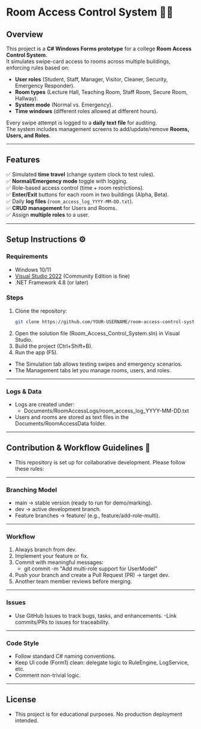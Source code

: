 # Room Access Control System 🏫🔐

## Overview
This project is a **C# Windows Forms prototype** for a college **Room Access Control System**.  
It simulates swipe-card access to rooms across multiple buildings, enforcing rules based on:

- **User roles** (Student, Staff, Manager, Visitor, Cleaner, Security, Emergency Responder).
- **Room types** (Lecture Hall, Teaching Room, Staff Room, Secure Room, Hallway).
- **System mode** (Normal vs. Emergency).
- **Time windows** (different roles allowed at different hours).

Every swipe attempt is logged to a **daily text file** for auditing.  
The system includes management screens to add/update/remove **Rooms, Users, and Roles**.

-----------------------------------------------------------------------------------------------------

## Features
✅ Simulated **time travel** (change system clock to test rules).  
✅ **Normal/Emergency mode** toggle with logging.  
✅ Role-based access control (time + room restrictions).  
✅ **Enter/Exit** buttons for each room in two buildings (Alpha, Beta).  
✅ Daily **log files** (`room_access_log_YYYY-MM-DD.txt`).  
✅ **CRUD management** for Users and Rooms.  
✅ Assign **multiple roles** to a user.  

-----------------------------------------------------------------------------------------------------

## Setup Instructions ⚙️

### Requirements
- Windows 10/11
- [Visual Studio 2022](https://visualstudio.microsoft.com/vs/) (Community Edition is fine)
- .NET Framework 4.8 (or later)

### Steps
1. Clone the repository:
   ```bash
   git clone https://github.com/YOUR-USERNAME/room-access-control-system.git
2. Open the solution file (Room_Access_Control_System.sln) in Visual Studio.
3. Build the project (Ctrl+Shift+B).
4. Run the app (F5).
  - The Simulation tab allows testing swipes and emergency scenarios.
  - The Management tabs let you manage rooms, users, and roles.

-----------------------------------------------------------------------------------------------------

### Logs & Data
   - Logs are created under:
      + Documents/RoomAccessLogs/room_access_log_YYYY-MM-DD.txt
   - Users and rooms are stored as text files in the Documents/RoomAccessData folder.

-----------------------------------------------------------------------------------------------------

## Contribution & Workflow Guidelines 🤝
   - This repository is set up for collaborative development. Please follow these rules:

---------------------------
### Branching Model
   - main → stable version (ready to run for demo/marking).
   - dev → active development branch.
   - Feature branches → feature/<short-name> (e.g., feature/add-role-multi).

---------------------------
### Workflow
1. Always branch from dev.
2. Implement your feature or fix.
3. Commit with meaningful messages:
   - git commit -m "Add multi-role support for UserModel"
4. Push your branch and create a Pull Request (PR) → target dev.
5. Another team member reviews before merging.

---------------------------
### Issues
   - Use GitHub Issues to track bugs, tasks, and enhancements.
   -Link commits/PRs to issues for traceability.

---------------------------
### Code Style
   - Follow standard C# naming conventions.
   - Keep UI code (Form1) clean: delegate logic to RuleEngine, LogService, etc.
   - Comment non-trivial logic.

---------------------------
## License
   - This project is for educational purposes. No production deployment intended.